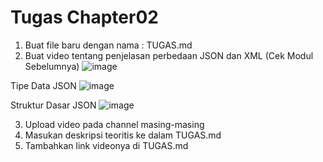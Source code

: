 # Tugas Chapter02

1. Buat file baru dengan nama : TUGAS.md
2. Buat video tentang penjelasan perbedaan JSON dan XML (Cek Modul Sebelumnya)
![image](https://user-images.githubusercontent.com/15622730/224464785-658ad9de-bae6-4f19-ba99-54af9f03576e.png)

Tipe Data JSON
![image](https://user-images.githubusercontent.com/15622730/224464806-a8fba19d-bab3-4cda-8f08-270988815ef4.png)

Struktur Dasar JSON
![image](https://user-images.githubusercontent.com/15622730/224464815-49360b6d-6d38-4498-9c4e-057c2034a691.png)

3. Upload video pada channel masing-masing
4. Masukan deskripsi teoritis ke dalam TUGAS.md
5. Tambahkan link videonya di TUGAS.md
